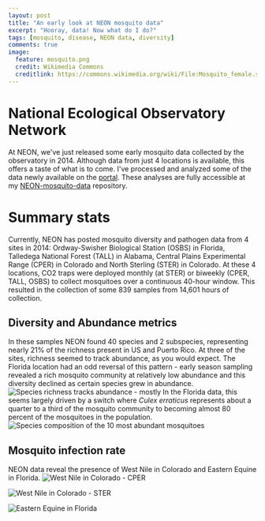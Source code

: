 ```yaml
---
layout: post
title: "An early look at NEON mosquito data"
excerpt: "Hooray, data! Now what do I do?"
tags: [mosquito, disease, NEON data, diversity]
comments: true
image:
  feature: mosquito.png
  credit: Wikimedia Commons
  creditlink: https://commons.wikimedia.org/wiki/File:Mosquito_female.svg
---
```


# National Ecological Observatory Network
At NEON, we've just released some early mosquito data collected by the observatory in 2014. Although data from just 4 locations is available, this offers a taste of what is to come. I've processed and analyzed some of the data newly available on the [portal](http://data.neonscience.org). These analyses are fully accessible at my [NEON-mosquito-data](//github.com/klevan/NEON-mosquito-data) repository. 

# Summary stats
Currently, NEON has posted mosquito diversity and pathogen data from 4 sites in 2014: Ordway-Swisher Biological Station (OSBS) in Florida, Talledega National Forest (TALL) in Alabama, Central Plains Experimental Range (CPER) in Colorado and North Sterling (STER) in Colorado. At these 4 locations, CO2 traps were deployed monthly (at STER) or biweekly (CPER, TALL, OSBS) to collect mosquitoes over a continuous 40-hour window. This resulted in the collection of some 839 samples from 14,601 hours of collection.

## Diversity and Abundance metrics
In these samples NEON found 40 species and 2 subspecies, representing nearly 21% of the richness present in US and Puerto Rico. At three of the sites, richness seemed to track abundance, as you would expect. The Florida location had an odd reversal of this pattern - early season sampling revealed a rich mosquito community at relatively low abundance and this diversity declined as certain species grew in abundance.
![Species richness tracks abundance - mostly](//klevan.github.io/images/rfigs/NEON_mosquito_abundRich.png)
In the Florida data, this seems largely driven by a switch where *Culex erraticus* represents about a quarter to a third of the mosquito community to becoming almost 80 percent of the mosquitoes in the population.
![Species composition of the 10 most abundant mosquitoes](//klevan.github.io/images/rfigs/NEON_mosquito_spp_comp.png)

## Mosquito infection rate
NEON data reveal the presence of West Nile in Colorado and Eastern Equine in Florida. 
![West Nile in Colorado - CPER](//klevan.github.io/images/rfigs/NEON_mosquito_CPER.png)

![West Nile in Colorado - STER](//klevan.github.io/images/rfigs/NEON_mosquito_STER.png)

![Eastern Equine in Florida](//klevan.github.io/images/rfigs/NEON_mosquito_OSBS.png)